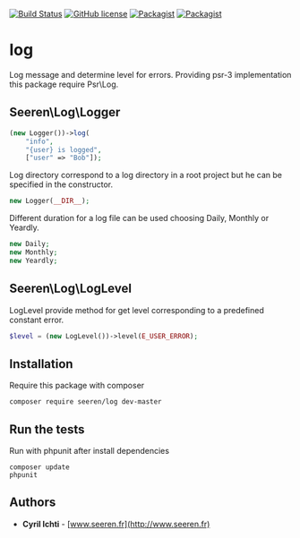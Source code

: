 [![Build Status](https://travis-ci.org/seeren/log.svg?branch=master)](https://travis-ci.org/seeren/log) [![GitHub license](https://img.shields.io/badge/license-MIT-orange.svg)](https://raw.githubusercontent.com/seeren/log/master/LICENSE) [![Packagist](https://img.shields.io/packagist/v/seeren/log.svg)](https://packagist.org/packages/seeren/log) [![Packagist](https://img.shields.io/packagist/dt/seeren/log.svg)](https://packagist.org/packages/seeren/log/stats)

# log
Log message and determine level for errors. Providing psr-3 implementation this package require Psr\Log.

## Seeren\Log\Logger
```php
(new Logger())->log(
    "info",
    "{user} is logged",
    ["user" => "Bob"]);
```
Log directory correspond to a log directory in a root project but he can be specified in the constructor.
```php
new Logger(__DIR__);
```
Different duration for a log file can be used choosing Daily, Monthly or Yeardly.
```php
new Daily;
new Monthly;
new Yeardly;
```

## Seeren\Log\LogLevel
LogLevel provide method for get level corresponding to a predefined constant error.
```php
$level = (new LogLevel())->level(E_USER_ERROR);
```

## Installation
Require this package with composer
```
composer require seeren/log dev-master
```

## Run the tests
Run with phpunit after install dependencies
```
composer update
phpunit
```

## Authors
* **Cyril Ichti** - [www.seeren.fr](http://www.seeren.fr)
